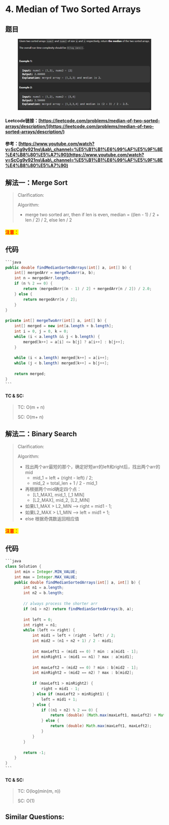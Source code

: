 # 4. Median of Two Sorted Arrays

## 题目

<figure><img src="../../.gitbook/assets/image (58).png" alt=""><figcaption></figcaption></figure>

#### Leetcode链接：[https://leetcode.com/problems/median-of-two-sorted-arrays/description/](https://leetcode.com/problems/median-of-two-sorted-arrays/description/)

#### 参考：[https://www.youtube.com/watch?v=ScCg9v921ns\&ab\_channel=%E5%B1%B1%E6%99%AF%E5%9F%8E%E4%B8%80%E5%A7%90](https://www.youtube.com/watch?v=ScCg9v921ns\&ab\_channel=%E5%B1%B1%E6%99%AF%E5%9F%8E%E4%B8%80%E5%A7%90)

## 解法一：Merge Sort

> Clarification:&#x20;
>
> Algorithm:&#x20;
>
> * merge two sorted arr, then if len is even, median = ((len - 1) / 2 + len / 2) / 2, else len / 2

#### <mark style="color:red;">注意：</mark>

## 代码

````java
```java
public double findMedianSortedArrays(int[] a, int[] b) {
    int[] mergedArr = mergeTwoArr(a, b);
    int n = mergedArr.length;
    if (n % 2 == 0) {
        return (mergedArr[(n - 1) / 2] + mergedArr[n / 2]) / 2.0;
    } else {
        return mergedArr[n / 2];
    }
}

private int[] mergeTwoArr(int[] a, int[] b) {
    int[] merged = new int[a.length + b.length];
    int i = 0, j = 0, k = 0;
    while (i < a.length && j < b.length) {
        merged[k++] = a[i] <= b[j] ? a[i++] : b[j++];
    }

    while (i < a.length) merged[k++] = a[i++];
    while (j < b.length) merged[k++] = b[j++];

    return merged;
}
```
````

#### TC & SC:&#x20;

> TC: O(m + n)
>
> SC: O(m+ n)

## 解法二：Binary Search

> Clarification:&#x20;
>
> Algorithm:&#x20;
>
> * 找出两个arr最短的那个，确定好短arr的left和right后，找出两个arr的mid
>   * mid\_1 = left + (right - left) / 2;
>   * mid\_2 = total\_len + 1 / 2 - mid\_1&#x20;
> * 再根据两个mid确定四个点：
>   * \[L1\_MAX], mid\_1, \[\_1 MIN]
>   * \[L2\_MAX], mid\_2, \[L2\_MIN]
> * 如果L1\_MAX > L2\_MIN --> right = mid1 - 1;
> * 如果L2\_MAX > L1\_MIN --> left = mid1 + 1;
> * else 根据奇偶数返回相应值

#### <mark style="color:red;">注意：</mark>

## 代码

````java
```java
class Solution {
    int min = Integer.MIN_VALUE;
    int max = Integer.MAX_VALUE;
    public double findMedianSortedArrays(int[] a, int[] b) {
        int n1 = a.length;
        int n2 = b.length;

        // always process the shorter arr
        if (n1 > n2) return findMedianSortedArrays(b, a);

        int left = 0;
        int right = n1;
        while (left <= right) {
            int mid1 = left + (right - left) / 2;
            int mid2 = (n1 + n2 + 1) / 2 - mid1;

            int maxLeft1 = (mid1 == 0) ? min : a[mid1 - 1];
            int minRight1 = (mid1 == n1) ? max : a[mid1];

            int maxLeft2 = (mid2 == 0) ? min : b[mid2 - 1];
            int minRight2 = (mid2 == n2) ? max : b[mid2];

            if (maxLeft1 > minRight2) {
                right = mid1 - 1;
            } else if (maxLeft2 > minRight1) {
                left = mid1 + 1;
            } else {
                if ((n1 + n2) % 2 == 0) {
                    return (double) (Math.max(maxLeft1, maxLeft2) + Math.min(minRight1, minRight2)) / 2;
                } else {
                    return (double) Math.max(maxLeft1, maxLeft2);
                }
            }
        }

        return -1;
    }
}
```
````

#### TC & SC:&#x20;

> TC: O(log(min(m, n))
>
> SC: O(1)

## **Similar Questions:**&#x20;
